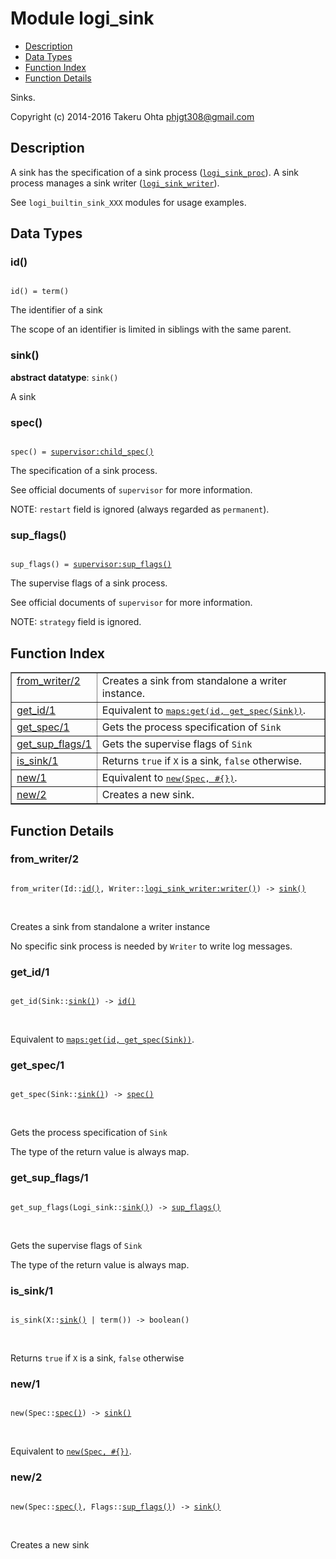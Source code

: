 

# Module logi_sink #
* [Description](#description)
* [Data Types](#types)
* [Function Index](#index)
* [Function Details](#functions)

Sinks.

Copyright (c) 2014-2016 Takeru Ohta <phjgt308@gmail.com>

<a name="description"></a>

## Description ##

A sink has the specification of a sink process ([`logi_sink_proc`](logi_sink_proc.md)).
A sink process manages a sink writer ([`logi_sink_writer`](logi_sink_writer.md)).

See `logi_builtin_sink_XXX` modules for usage examples.

<a name="types"></a>

## Data Types ##




### <a name="type-id">id()</a> ###


<pre><code>
id() = term()
</code></pre>

 The identifier of a sink

The scope of an identifier is limited in siblings with the same parent.



### <a name="type-sink">sink()</a> ###


__abstract datatype__: `sink()`

 A sink



### <a name="type-spec">spec()</a> ###


<pre><code>
spec() = <a href="supervisor.md#type-child_spec">supervisor:child_spec()</a>
</code></pre>

 The specification of a sink process.

See official documents of `supervisor` for more information.

NOTE: `restart` field is ignored (always regarded as `permanent`).



### <a name="type-sup_flags">sup_flags()</a> ###


<pre><code>
sup_flags() = <a href="supervisor.md#type-sup_flags">supervisor:sup_flags()</a>
</code></pre>

 The supervise flags of a sink process.

See official documents of `supervisor` for more information.

NOTE: `strategy` field is ignored.

<a name="index"></a>

## Function Index ##


<table width="100%" border="1" cellspacing="0" cellpadding="2" summary="function index"><tr><td valign="top"><a href="#from_writer-2">from_writer/2</a></td><td>Creates a sink from standalone a writer instance.</td></tr><tr><td valign="top"><a href="#get_id-1">get_id/1</a></td><td>Equivalent to <a href="maps.md#get-2"><tt>maps:get(id, get_spec(Sink))</tt></a>.</td></tr><tr><td valign="top"><a href="#get_spec-1">get_spec/1</a></td><td>Gets the process specification of <code>Sink</code></td></tr><tr><td valign="top"><a href="#get_sup_flags-1">get_sup_flags/1</a></td><td>Gets the supervise flags of <code>Sink</code></td></tr><tr><td valign="top"><a href="#is_sink-1">is_sink/1</a></td><td>Returns <code>true</code> if <code>X</code> is a sink, <code>false</code> otherwise.</td></tr><tr><td valign="top"><a href="#new-1">new/1</a></td><td>Equivalent to <a href="#new-2"><tt>new(Spec, #{})</tt></a>.</td></tr><tr><td valign="top"><a href="#new-2">new/2</a></td><td>Creates a new sink.</td></tr></table>


<a name="functions"></a>

## Function Details ##

<a name="from_writer-2"></a>

### from_writer/2 ###

<pre><code>
from_writer(Id::<a href="#type-id">id()</a>, Writer::<a href="logi_sink_writer.md#type-writer">logi_sink_writer:writer()</a>) -&gt; <a href="#type-sink">sink()</a>
</code></pre>
<br />

Creates a sink from standalone a writer instance

No specific sink process is needed by `Writer` to write log messages.

<a name="get_id-1"></a>

### get_id/1 ###

<pre><code>
get_id(Sink::<a href="#type-sink">sink()</a>) -&gt; <a href="#type-id">id()</a>
</code></pre>
<br />

Equivalent to [`maps:get(id, get_spec(Sink))`](maps.md#get-2).

<a name="get_spec-1"></a>

### get_spec/1 ###

<pre><code>
get_spec(Sink::<a href="#type-sink">sink()</a>) -&gt; <a href="#type-spec">spec()</a>
</code></pre>
<br />

Gets the process specification of `Sink`

The type of the return value is always map.

<a name="get_sup_flags-1"></a>

### get_sup_flags/1 ###

<pre><code>
get_sup_flags(Logi_sink::<a href="#type-sink">sink()</a>) -&gt; <a href="#type-sup_flags">sup_flags()</a>
</code></pre>
<br />

Gets the supervise flags of `Sink`

The type of the return value is always map.

<a name="is_sink-1"></a>

### is_sink/1 ###

<pre><code>
is_sink(X::<a href="#type-sink">sink()</a> | term()) -&gt; boolean()
</code></pre>
<br />

Returns `true` if `X` is a sink, `false` otherwise

<a name="new-1"></a>

### new/1 ###

<pre><code>
new(Spec::<a href="#type-spec">spec()</a>) -&gt; <a href="#type-sink">sink()</a>
</code></pre>
<br />

Equivalent to [`new(Spec, #{})`](#new-2).

<a name="new-2"></a>

### new/2 ###

<pre><code>
new(Spec::<a href="#type-spec">spec()</a>, Flags::<a href="#type-sup_flags">sup_flags()</a>) -&gt; <a href="#type-sink">sink()</a>
</code></pre>
<br />

Creates a new sink

